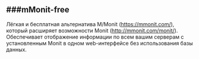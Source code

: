 ###mMonit-free
-----------------------------------

Лёгкая и бесплатная альтернатива M/Monit (https://mmonit.com/), который расширяет возможности Monit (http://mmonit.com/monit/).
Обеспечивает отображение информации по всем вашим серверам с установленным Monit в одном web-интерфейсе без использования базы данных.
